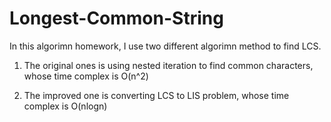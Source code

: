 # Longest-Common-String
In this algorimn homework, I use two different algorimn method to find LCS.

1. The original ones is using nested iteration to find common characters, whose time complex is O(n^2)

2. The improved one is converting LCS to LIS problem, whose time complex is O(nlogn)
